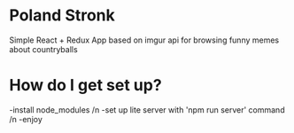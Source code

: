 # Poland Stronk

Simple React + Redux App based on imgur api for browsing funny memes about countryballs

# How do I get set up?
-install node_modules /n
-set up lite server with 'npm run server' command /n
-enjoy

